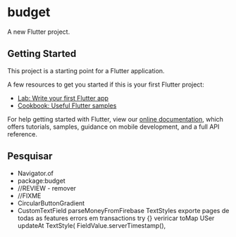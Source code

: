 # budget

A new Flutter project.

## Getting Started

This project is a starting point for a Flutter application.

A few resources to get you started if this is your first Flutter project:

- [Lab: Write your first Flutter app](https://flutter.dev/docs/get-started/codelab)
- [Cookbook: Useful Flutter samples](https://flutter.dev/docs/cookbook)

For help getting started with Flutter, view our
[online documentation](https://flutter.dev/docs), which offers tutorials,
samples, guidance on mobile development, and a full API reference.

## Pesquisar 

- Navigator.of
- package:budget
- //REVIEW - remover
- //FIXME
- CircularButtonGradient
- CustomTextField
parseMoneyFromFirebase
TextStyles
exporte pages de todas as features
errors em transactions
try {}
veriricar toMap USer updateAt
TextStyle(
FieldValue.serverTimestamp(),
